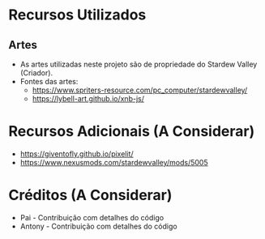 # Recursos Utilizados

## Artes
- As artes utilizadas neste projeto são de propriedade do Stardew Valley (Criador).
- Fontes das artes:
  - https://www.spriters-resource.com/pc_computer/stardewvalley/
  - https://lybell-art.github.io/xnb-js/

# Recursos Adicionais (A Considerar)
- https://giventofly.github.io/pixelit/
- https://www.nexusmods.com/stardewvalley/mods/5005

# Créditos (A Considerar)
- Pai - Contribuição com detalhes do código
- Antony - Contribuição com detalhes do código